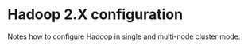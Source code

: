 Hadoop 2.X configuration 
=========================
Notes how to configure Hadoop in single and multi-node cluster mode.
